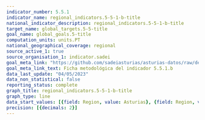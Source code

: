 ```yaml
---
indicator_number: 5.5.1
indicator_name: regional_indicators.5-5-1-b-title
national_indicator_description: regional_indicators.5-5-1-b-title
target_name: global_targets.5-5-title
goal_name: global_goals.5-title
computation_units: units.PT
national_geographical_coverage: regional
source_active_1: true
source_organisation_1: indicator.sadei
goal_meta_link: "https://github.com/sadeiasturias/asturias-datos/raw/develop/descargas/metodologia/5.5.1.b.pdf"
goal_meta_link_text: Ficha metodológica del indicador 5.5.1.b
data_last_update: "04/05/2023"
data_non_statistical: false
reporting_status: complete
graph_title: regional_indicators.5-5-1-b-title
graph_type: line
data_start_values: [{field: Region, value: Asturias}, {field: Region, value: España}]
precision: [{decimals: 2}]
---
```


